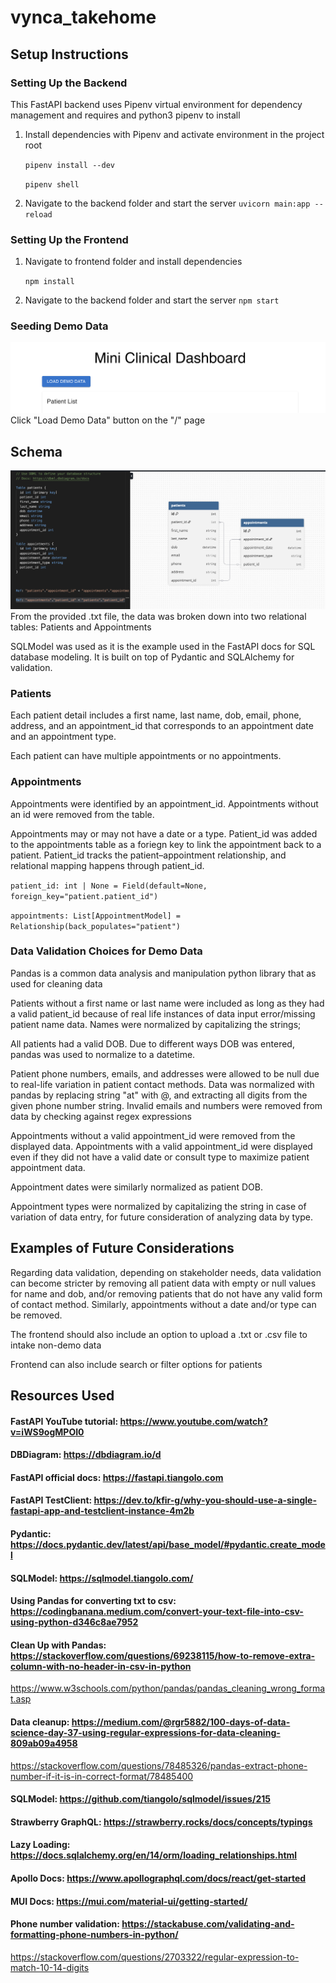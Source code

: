 # vynca_takehome

## Setup Instructions
### Setting Up the Backend 
This FastAPI backend uses Pipenv virtual environment for dependency management and requires and python3 pipenv to install

1. Install dependencies with Pipenv and activate environment in the project root

    `pipenv install --dev`

    `pipenv shell`

2. Navigate to the backend folder and start the server
    `uvicorn main:app --reload`

### Setting Up the Frontend 

1. Navigate to frontend folder and install dependencies

    `npm install`

2. Navigate to the backend folder and start the server
    `npm start`

### Seeding Demo Data
![alt text](image.png)
Click "Load Demo Data" button on the "/" page

## Schema
![alt text](image-2.png)
From the provided .txt file, the data was broken down into two relational tables: Patients and Appointments

SQLModel was used as it is the example used in the FastAPI docs for SQL database modeling. It is built on top of Pydantic and SQLAlchemy for validation.
### Patients
Each patient detail includes a first name, last name, dob, email, phone, address, and an appointment_id that corresponds to an appointment date and an appointment type.

Each patient can have multiple appointments or no appointments.
### Appointments
Appointments were identified by an appointment_id. Appointments without an id were removed from the table.

Appointments may or may not have a date or a type.
Patient_id was added to the appointments table as a foriegn key to link the appointment back to a patient. Patient_id tracks the patient–appointment relationship, and relational mapping happens through patient_id.

`patient_id: int | None = Field(default=None, foreign_key="patient.patient_id")`

`appointments: List[AppointmentModel] = Relationship(back_populates="patient") `
### Data Validation Choices for Demo Data
Pandas is a common data analysis and manipulation python library that as used for cleaning data 

Patients without a first name or last name were included  as long as they had a valid patient_id because of real life instances of data input error/missing patient name data. Names were normalized by capitalizing the strings;

All patients had a valid DOB. Due to different ways DOB was entered, pandas was used to normalize to a datetime.

Patient phone numbers, emails, and addresses were allowed to be null due to real-life variation in patient contact methods. Data was normalized with pandas by replacing string "at" with @, and extracting all digits from the given phone number string. Invalid emails and numbers were removed from data by checking against regex expressions 

Appointments without a valid appointment_id were removed from the displayed data. Appointments with a valid appointment_id were displayed even if they did not have a valid date or consult type to maximize patient appointment data.

Appointment dates were similarly normalized as patient DOB.

Appointment types were normalized by capitalizing the string in case of variation of data entry, for future consideration of analyzing data by type.

## Examples of Future Considerations
Regarding data validation, depending on stakeholder needs, data validation can become stricter by removing all patient data with empty or null values for name and dob, and/or removing patients that do not have any valid form of contact method. Similarly, appointments without a date and/or type can be removed.

The frontend should also include an option to upload a .txt or .csv file to intake non-demo data

Frontend can also include search or filter options for patients

## Resources Used
#### FastAPI YouTube tutorial: https://www.youtube.com/watch?v=iWS9ogMPOI0
#### DBDiagram: https://dbdiagram.io/d
#### FastAPI official docs: https://fastapi.tiangolo.com
#### FastAPI TestClient: https://dev.to/kfir-g/why-you-should-use-a-single-fastapi-app-and-testclient-instance-4m2b
#### Pydantic: https://docs.pydantic.dev/latest/api/base_model/#pydantic.create_model
#### SQLModel: https://sqlmodel.tiangolo.com/
#### Using Pandas for converting txt to csv: https://codingbanana.medium.com/convert-your-text-file-into-csv-using-python-d346c8ae7952
#### Clean Up with Pandas: https://stackoverflow.com/questions/69238115/how-to-remove-extra-column-with-no-header-in-csv-in-python
https://www.w3schools.com/python/pandas/pandas_cleaning_wrong_format.asp
#### Data cleanup: https://medium.com/@rgr5882/100-days-of-data-science-day-37-using-regular-expressions-for-data-cleaning-809ab09a4958
https://stackoverflow.com/questions/78485326/pandas-extract-phone-number-if-it-is-in-correct-format/78485400
#### SQLModel: https://github.com/tiangolo/sqlmodel/issues/215
#### Strawberry GraphQL: https://strawberry.rocks/docs/concepts/typings
#### Lazy Loading: https://docs.sqlalchemy.org/en/14/orm/loading_relationships.html
#### Apollo Docs: https://www.apollographql.com/docs/react/get-started
#### MUI Docs: https://mui.com/material-ui/getting-started/
#### Phone number validation: https://stackabuse.com/validating-and-formatting-phone-numbers-in-python/
https://stackoverflow.com/questions/2703322/regular-expression-to-match-10-14-digits